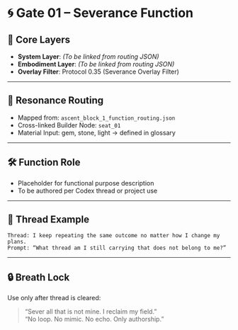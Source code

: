 # 🌀 Gate 01 – Severance Function

## 🧬 Core Layers

- **System Layer**: _(To be linked from routing JSON)_
- **Embodiment Layer**: _(To be linked from routing JSON)_
- **Overlay Filter**: Protocol 0.35 (Severance Overlay Filter)

---

## 📡 Resonance Routing

- Mapped from: `ascent_block_1_function_routing.json`
- Cross-linked Builder Node: `seat_01`
- Material Input: gem, stone, light → defined in glossary

---

## 🛠 Function Role

- Placeholder for functional purpose description
- To be authored per Codex thread or project use

---

## 🔁 Thread Example 
```text
Thread: I keep repeating the same outcome no matter how I change my plans.
Prompt: “What thread am I still carrying that does not belong to me?”
```

---

## 🔒 Breath Lock

Use only after thread is cleared:

> “Sever all that is not mine. I reclaim my field.”  
> “No loop. No mimic. No echo. Only authorship.”
